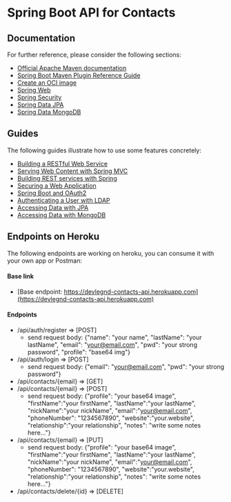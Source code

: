 # Spring Boot API for Contacts

## Documentation
For further reference, please consider the following sections:

* [Official Apache Maven documentation](https://maven.apache.org/guides/index.html)
* [Spring Boot Maven Plugin Reference Guide](https://docs.spring.io/spring-boot/docs/2.3.0.M3/maven-plugin/html/)
* [Create an OCI image](https://docs.spring.io/spring-boot/docs/2.3.0.M3/maven-plugin/html/#build-image)
* [Spring Web](https://docs.spring.io/spring-boot/docs/2.2.5.RELEASE/reference/htmlsingle/#boot-features-developing-web-applications)
* [Spring Security](https://docs.spring.io/spring-boot/docs/2.2.5.RELEASE/reference/htmlsingle/#boot-features-security)
* [Spring Data JPA](https://docs.spring.io/spring-boot/docs/2.2.5.RELEASE/reference/htmlsingle/#boot-features-jpa-and-spring-data)
* [Spring Data MongoDB](https://docs.spring.io/spring-boot/docs/2.2.5.RELEASE/reference/htmlsingle/#boot-features-mongodb)

## Guides
The following guides illustrate how to use some features concretely:

* [Building a RESTful Web Service](https://spring.io/guides/gs/rest-service/)
* [Serving Web Content with Spring MVC](https://spring.io/guides/gs/serving-web-content/)
* [Building REST services with Spring](https://spring.io/guides/tutorials/bookmarks/)
* [Securing a Web Application](https://spring.io/guides/gs/securing-web/)
* [Spring Boot and OAuth2](https://spring.io/guides/tutorials/spring-boot-oauth2/)
* [Authenticating a User with LDAP](https://spring.io/guides/gs/authenticating-ldap/)
* [Accessing Data with JPA](https://spring.io/guides/gs/accessing-data-jpa/)
* [Accessing Data with MongoDB](https://spring.io/guides/gs/accessing-data-mongodb/)

## Endpoints on Heroku
The following endpoints are working on heroku, you can consume it with your own app or Postman:

#### Base link

- [Base endpoint: https://devlegnd-contacts-api.herokuapp.com](https://devlegnd-contacts-api.herokuapp.com)


#### Endpoints

- /api/auth/register => [POST]
    - send request body: {"name": "your name", "lastName": "your lastName", "email": "your@email.com", "pwd": "your strong password", "profile": "base64 img"} 
- /api/auth/login => [POST]
    - send request body: {"email": "your@email.com", "pwd": "your strong password"}
- /api/contacts/{email} => [GET]
- /api/contacts/{email} => [POST]
    - send request body: {"profile": "your base64 image", "firstName":"your firstName", "lastName":"your lastName", "nickName":"your nickName", "email":"your@email.com", "phoneNumber": "1234567890", "website":"your.website", "relationship":"your relationship", "notes": "write some notes here..."}
- /api/contacts/{email} => [PUT]
    - send request body: {"profile": "your base64 image", "firstName":"your firstName", "lastName":"your lastName", "nickName":"your nickName", "email":"your@email.com", "phoneNumber": "1234567890", "website":"your.website", "relationship":"your relationship", "notes": "write some notes here..."}
- /api/contacts/delete/{id} => [DELETE]
